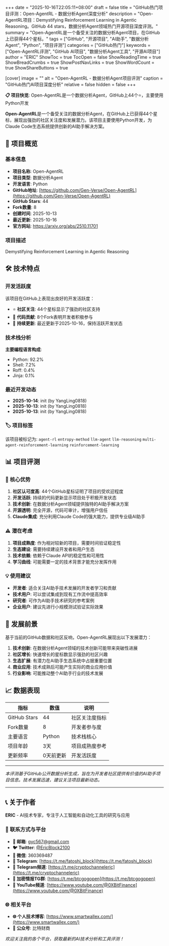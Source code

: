 +++
date = "2025-10-16T22:05:11+08:00"
draft = false
title = "GitHub热门项目评测：Open-AgentRL - 数据分析Agent深度分析"
description = "Open-AgentRL项目：Demystifying Reinforcement Learning in Agentic Reasoning。GitHub 44 stars，数据分析Agent领域热门开源项目深度评测。"
summary = "Open-AgentRL是一个备受关注的数据分析Agent项目，在GitHub上已获得44个星标。"
tags = ["GitHub", "开源项目", "AI助手", "数据分析Agent", "Python", "项目评测"]
categories = ["GitHub热门"]
keywords = ["Open-AgentRL评测", "GitHub AI项目", "数据分析Agent工具", "开源AI项目"]
author = "ERIC"
ShowToc = true
TocOpen = false
ShowReadingTime = true
ShowBreadCrumbs = true
ShowPostNavLinks = true
ShowWordCount = true
ShowShareButtons = true

[cover]
image = ""
alt = "Open-AgentRL - 数据分析Agent项目评测"
caption = "GitHub热门AI项目深度分析"
relative = false
hidden = false
+++

**📋 项目快览**: Open-AgentRL是一个数据分析Agent，GitHub上44个⭐，主要使用Python开发

**Open-AgentRL**是一个备受关注的数据分析Agent，在GitHub上已获得44个星标，展现出强劲的社区关注度和发展潜力。该项目主要使用Python开发，为Claude Code生态系统提供创新的AI助手解决方案。

## 🎯 项目概览

### 基本信息
- **项目名称**: Open-AgentRL
- **项目类型**: 数据分析Agent
- **开发语言**: Python
- **GitHub地址**: [https://github.com/Gen-Verse/Open-AgentRL](https://github.com/Gen-Verse/Open-AgentRL)
- **GitHub Stars**: 44
- **Fork数量**: 8
- **创建时间**: 2025-10-13
- **最近更新**: 2025-10-16
- **官方网站**: https://arxiv.org/abs/2510.11701

### 项目描述
Demystifying Reinforcement Learning in Agentic Reasoning

## 🛠️ 技术特点

### 开发活跃度
该项目在GitHub上表现出良好的开发活跃度：
- ⭐ **社区关注**: 44个星标显示了强劲的社区支持
- 🔄 **代码贡献**: 8个Fork表明开发者积极参与
- 📅 **持续更新**: 最近更新于2025-10-16，保持活跃开发状态

### 技术栈分析

**主要编程语言构成**:
- Python: 92.2%
- Shell: 7.2%
- Roff: 0.4%
- Jinja: 0.1%


### 最近开发动态
- **2025-10-14**: init (by YangLing0818)
- **2025-10-13**: init (by YangLing0818)
- **2025-10-13**: init (by YangLing0818)


### 🏷️ 项目标签
该项目被标记为: `agent-rl` `entropy-method` `llm-agent` `llm-reasoning` `multi-agent-reinforcement-learning` `reinforcement-learning`


## 📊 项目评测

### 🎯 核心优势
1. **社区认可度高**: 44个GitHub星标证明了项目的受欢迎程度
2. **开发活跃**: 持续的代码更新显示项目处于积极开发状态
3. **技术创新**: 在数据分析Agent领域提供独特的AI助手解决方案
4. **开源透明**: 完全开源，代码可审计，增强用户信任
5. **Claude集成**: 充分利用Claude Code的强大能力，提供专业级AI助手

### ⚠️ 潜在考虑
1. **项目成熟度**: 作为相对较新的项目，需要时间验证稳定性
2. **生态建设**: 需要持续建设开发者和用户生态
3. **技术依赖**: 依赖于Claude API的稳定性和可用性
4. **学习曲线**: 可能需要一定的技术背景才能充分发挥作用

### 💡 使用建议
- **开发者**: 适合关注AI助手技术发展的开发者学习和贡献
- **技术用户**: 可以尝试集成到现有工作流中提高效率
- **研究者**: 可作为AI助手技术研究的参考案例
- **企业用户**: 建议先进行小规模测试验证实际效果

## 🔮 发展前景

基于当前的GitHub数据和社区反响，Open-AgentRL展现出以下发展潜力：

1. **技术创新**: 在数据分析Agent领域的技术创新可能带来突破性进展
2. **社区增长**: 快速增长的星标数显示强劲的社区兴趣
3. **生态扩展**: 有潜力在AI助手生态系统中占据重要位置
4. **商业应用**: 技术成熟后可能产生实际的商业应用价值
5. **行业影响**: 可能推动整个AI助手行业的技术发展

## 📈 数据表现

| 指标 | 数值 | 说明 |
|------|------|------|
| GitHub Stars | 44 | 社区关注度指标 |
| Fork数量 | 8 | 开发者参与度 |
| 主要语言 | Python | 技术栈核心 |
| 项目年龄 | 3天 | 项目成熟度参考 |
| 更新频率 | 0天前更新 | 开发活跃度 |

---

*本评测基于GitHub公开数据分析生成，旨在为开发者社区提供有价值的AI助手项目信息。技术发展迅速，建议关注项目最新动态。*

---

## 📞 关于作者

**ERIC** - AI技术专家，专注于人工智能和自动化工具的研究与应用

### 🔗 联系方式与平台

- **📧 邮箱**: [gyc567@gmail.com](mailto:gyc567@gmail.com)
- **🐦 Twitter**: [@EricBlock2100](https://twitter.com/EricBlock2100)
- **💬 微信**: 360369487
- **📱 Telegram**: [https://t.me/fatoshi_block](https://t.me/fatoshi_block)
- **📢 Telegram频道**: [https://t.me/cryptochanneleric](https://t.me/cryptochanneleric)
- **👥 加密情报TG群**: [https://t.me/btcgogopen](https://t.me/btcgogopen)
- **🎥 YouTube频道**: [https://www.youtube.com/@0XBitFinance](https://www.youtube.com/@0XBitFinance)

### 🌐 相关平台

- **🌐 个人技术博客**: [https://www.smartwallex.com/](https://www.smartwallex.com/)
- **📖 公众号**: 比特财商

*欢迎关注我的各个平台，获取最新的AI技术分析和工具评测！*
